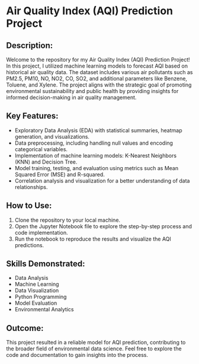 # Air Quality Index (AQI) Prediction Project

## Description:
Welcome to the repository for my Air Quality Index (AQI) Prediction Project! In this project, I utilized machine learning models to forecast AQI based on historical air quality data. The dataset includes various air pollutants such as PM2.5, PM10, NO, NO2, CO, SO2, and additional parameters like Benzene, Toluene, and Xylene. The project aligns with the strategic goal of promoting environmental sustainability and public health by providing insights for informed decision-making in air quality management.

## Key Features:
- Exploratory Data Analysis (EDA) with statistical summaries, heatmap generation, and visualizations.
- Data preprocessing, including handling null values and encoding categorical variables.
- Implementation of machine learning models: K-Nearest Neighbors (KNN) and Decision Tree.
- Model training, testing, and evaluation using metrics such as Mean Squared Error (MSE) and R-squared.
- Correlation analysis and visualization for a better understanding of data relationships.

## How to Use:
1. Clone the repository to your local machine.
2. Open the Jupyter Notebook file to explore the step-by-step process and code implementation.
3. Run the notebook to reproduce the results and visualize the AQI predictions.

## Skills Demonstrated:
- Data Analysis
- Machine Learning
- Data Visualization
- Python Programming
- Model Evaluation
- Environmental Analytics

## Outcome:
This project resulted in a reliable model for AQI prediction, contributing to the broader field of environmental data science. Feel free to explore the code and documentation to gain insights into the process.
